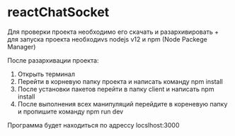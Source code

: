 # reactChatSocket
Для проверки проекта необходимо его скачать и разархивировать + для запуска проекта необходиvs nodejs v12 и npm (Node Packege Manager)

После разархивации проекта: 
1) Открыть терминал 
2) Перейти в корневую папку проекта и написать команду npm install 
3) После установки пакетов перейти в папку client и написать npm install 
4) После выполнения всех манипуляций перейдите в кореневую папку и пропишите команду npm run dev 

Программа будет находиться по адрессу locslhost:3000
